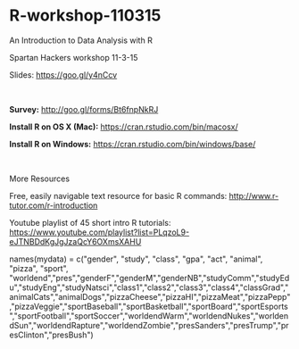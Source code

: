 # R-workshop-110315
An Introduction to Data Analysis with R

Spartan Hackers workshop 11-3-15

Slides: https://goo.gl/y4nCcv

<br>

<b>Survey:</b> http://goo.gl/forms/Bt6fnpNkRJ

<b>Install R on OS X (Mac):</b> https://cran.rstudio.com/bin/macosx/

<b>Install R on Windows:</b> https://cran.rstudio.com/bin/windows/base/

<br>

More Resources

Free, easily navigable text resource for basic R commands: http://www.r-tutor.com/r-introduction

Youtube playlist of 45 short intro R tutorials: https://www.youtube.com/playlist?list=PLqzoL9-eJTNBDdKgJgJzaQcY6OXmsXAHU


names(mydata) = c("gender", "study", "class", "gpa", "act", "animal", "pizza", "sport", "worldend","pres","genderF","genderM","genderNB","studyComm","studyEdu","studyEng","studyNatsci","class1","class2","class3","class4","classGrad","animalCats","animalDogs","pizzaCheese","pizzaHI","pizzaMeat","pizzaPepp","pizzaVeggie","sportBaseball","sportBasketball","sportBoard","sportEsports","sportFootball","sportSoccer","worldendWarm","worldendNukes","worldendSun","worldendRapture","worldendZombie","presSanders","presTrump","presClinton","presBush")
